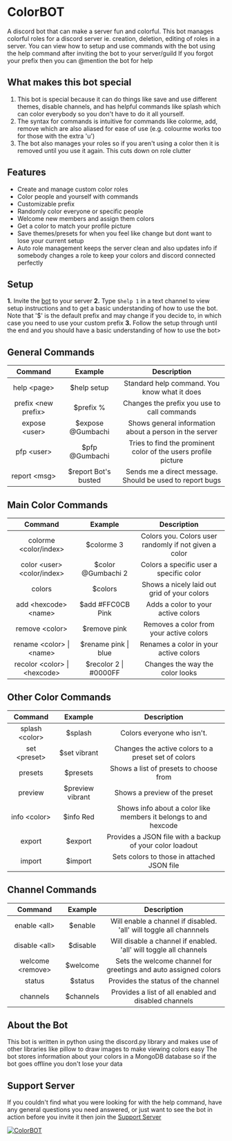 # ColorBOT

A discord bot that can make a server fun and colorful.
This bot manages colorful roles for a discord server ie. creation, deletion, editing of roles in a server.
You can view how to setup and use commands with the bot using the help command after inviting the bot to your server/guild
If you forgot your prefix then you can @mention the bot for help

## What makes this bot special

1. This bot is special because it can do things like save and use different themes, disable channels, and has helpful commands like splash which can color everybody so you don't have to do it all yourself.
2. The syntax for commands is intuitive for commands like colorme, add, remove which are also aliased for ease of use (e.g. colourme works too for those with the extra 'u')
3. The bot also manages your roles so if you aren't using a color then it is removed until you use it again. This cuts down on role clutter

## Features

* Create and manage custom color roles
* Color people and yourself with commands
* Customizable prefix
* Randomly color everyone or specific people
* Welcome new members and assign them colors
* Get a color to match your profile picture
* Save themes/presets for when you feel like change but dont want to lose your current setup
* Auto role management keeps the server clean and also updates info if somebody changes a role to keep your colors and discord connected perfectly

## Setup

**1.** Invite the [bot](https://discordapp.com/api/oauth2/authorize?client_id=589685258841096206&permissions=268561488&redirect_uri=https%3A%2F%2Fdiscordapp.com%2Foauth2%2Fauthorize%3F%26client_id%3D589685258841096206%26scope%3Dbot&scope=bot) to your server
**2.** Type `$help 1` in a text channel to view setup instructions and to get a basic understanding of how to use the bot. Note that '$' is the default prefix and may change if you decide to, in which case you need to use your custom prefix
**3.** Follow the setup through until the end and you should have a basic understanding of how to use the bot>

## General Commands

|      **Command**     |      **Example**     |                     **Description**                            |
|:--------------------:|:--------------------:|:--------------------------------------------------------------:|
| help \<page>         | $help setup          | Standard help command. You know what it does                   |
| prefix \<new prefix> | $prefix %            | Changes the prefix you use to call commands                    |
| expose \<user>       | $expose @Gumbachi    | Shows general information about a person in the server         |
| pfp \<user>          | $pfp @Gumbachi       | Tries to find the prominent color of the users profile picture |
| report \<msg>        | $report Bot's busted | Sends me a direct message. Should be used to report bugs       |

## Main Color Commands

|          **Command**           |      **Example**      |                  **Description**                      |
|:------------------------------:|:---------------------:|:-----------------------------------------------------:|
| colorme \<color/index>         | $colorme 3            | Colors you. Colors user randomly if not given a color |
| color \<user> \<color/index>   | $color @Gumbachi 2    | Colors a specific user a specific color               |
| colors                         | $colors               | Shows a nicely laid out grid of your colors           |
| add \<hexcode> \<name>         | $add #FFC0CB Pink     | Adds a color to your active colors                    |
| remove \<color>                | $remove pink          | Removes a color from your active colors               |
| rename \<color> \| \<name>     | $rename pink \| blue  | Renames a color in your active colors                 |
| recolor \<color> \| \<hexcode> | $recolor 2 \| #0000FF | Changes the way the color looks                       |

## Other Color Commands

|   **Command**   |    **Example**   |                       **Description**                           |
|:---------------:|:----------------:|:---------------------------------------------------------------:|
| splash \<color> | $splash          | Colors everyone who isn't.                                      |
| set \<preset>   | $set vibrant     | Changes the active colors to a preset set of colors             |
| presets         | $presets         | Shows a list of presets to choose from                          |
| preview         | $preview vibrant | Shows a preview of the preset                                   |
| info \<color>   | $info Red        | Shows info about a color like members it belongs to and hexcode |
| export          | $export          | Provides a JSON file with a backup of your color loadout        |
| import          | $import          | Sets colors to those in attached JSON file                      |

## Channel Commands

|    **Command**    | **Example** |                        **Description**                             |
|:-----------------:|:-----------:|:------------------------------------------------------------------:|
| enable \<all>     | $enable     | Will enable a channel if disabled. 'all' will toggle all channnels |
| disable \<all>    | $disable    | Will disable a channel if enabled. 'all' will toggle all channels  |
| welcome \<remove> | $welcome    | Sets the welcome channel for greetings and auto assigned colors    |
| status            | $status     | Provides the status of the channel                                 |
| channels          | $channels   | Provides a list of all enabled and disabled channels               |

## About the Bot

This bot is written in python using the discord.py library and makes use of other libraries like pillow to draw images to make viewing colors easy
The bot stores information about your colors in a MongoDB database so if the bot goes offline you don't lose your data

## Support Server

If you couldn't find what you were looking for with the help command, have any general questions you need answered, or just want to see the bot in action before you invite it then join the [Support Server](https://discord.gg/rhvyup5)

<a href="https://top.gg/bot/589685258841096206" >
  <img src="https://top.gg/api/widget/589685258841096206.svg" alt="ColorBOT" />
</a>
